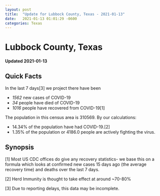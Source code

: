 ```yaml
---
layout: post
title:  "Update for Lubbock County, Texas - 2021-01-13"
date:   2021-01-13 01:01:29 -0600
categories: Texas
---
```


# Lubbock County, Texas
#### Updated 2021-01-13

## Quick Facts

In the last 7 days[3] we project there have been
- *1562* new cases of COVID-19
- *34* people have died of COVID-19
- *1016* people have recovered from COVID-19[1]

The population in this census area is 310569. By our calculations:
- 14.34% of the population have had COVID-19.[2]
- 1.35% of the population or 4186.0 people are actively fighting the virus.

## Synopsis




[1] Most US CDC offices do give any recovery statistics- we base this on a formula which looks at confirmed new cases
15 days ago (the average recovery time) and deaths over the last 7 days.

[2] Herd Immunity is thought to take effect at around ~70-80%

[3] Due to reporting delays, this data may be incomplete.
 
    